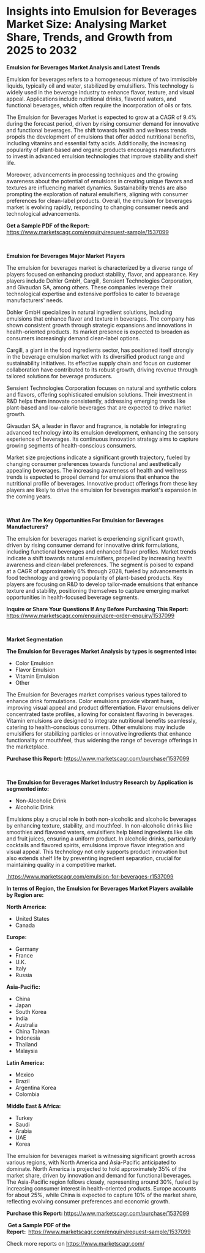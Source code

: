<p><h1>Insights into Emulsion for Beverages Market Size: Analysing Market Share, Trends, and Growth from 2025 to 2032</h1></p><p><strong>Emulsion for Beverages Market Analysis and Latest Trends</strong></p>
<p><p>Emulsion for beverages refers to a homogeneous mixture of two immiscible liquids, typically oil and water, stabilized by emulsifiers. This technology is widely used in the beverage industry to enhance flavor, texture, and visual appeal. Applications include nutritional drinks, flavored waters, and functional beverages, which often require the incorporation of oils or fats.</p><p>The Emulsion for Beverages Market is expected to grow at a CAGR of 9.4% during the forecast period, driven by rising consumer demand for innovative and functional beverages. The shift towards health and wellness trends propels the development of emulsions that offer added nutritional benefits, including vitamins and essential fatty acids. Additionally, the increasing popularity of plant-based and organic products encourages manufacturers to invest in advanced emulsion technologies that improve stability and shelf life.</p><p>Moreover, advancements in processing techniques and the growing awareness about the potential of emulsions in creating unique flavors and textures are influencing market dynamics. Sustainability trends are also prompting the exploration of natural emulsifiers, aligning with consumer preferences for clean-label products. Overall, the emulsion for beverages market is evolving rapidly, responding to changing consumer needs and technological advancements.</p></p>
<p><strong>Get a Sample PDF of the Report:&nbsp;</strong> <a href="https://www.marketscagr.com/enquiry/request-sample/1537099?utm_campaign=2487&utm_medium=2&utm_source=Github&utm_content=ia&utm_term=15022025&utm_id=emulsion-for-beverages">https://www.marketscagr.com/enquiry/request-sample/1537099</a></p>
<p>&nbsp;</p>
<p><strong>Emulsion for Beverages Major Market Players</strong></p>
<p><p>The emulsion for beverages market is characterized by a diverse range of players focused on enhancing product stability, flavor, and appearance. Key players include Dohler GmbH, Cargill, Sensient Technologies Corporation, and Givaudan SA, among others. These companies leverage their technological expertise and extensive portfolios to cater to beverage manufacturers' needs.</p><p>Dohler GmbH specializes in natural ingredient solutions, including emulsions that enhance flavor and texture in beverages. The company has shown consistent growth through strategic expansions and innovations in health-oriented products. Its market presence is expected to broaden as consumers increasingly demand clean-label options.</p><p>Cargill, a giant in the food ingredients sector, has positioned itself strongly in the beverage emulsion market with its diversified product range and sustainability initiatives. Its effective supply chain and focus on customer collaboration have contributed to its robust growth, driving revenue through tailored solutions for beverage producers.</p><p>Sensient Technologies Corporation focuses on natural and synthetic colors and flavors, offering sophisticated emulsion solutions. Their investment in R&D helps them innovate consistently, addressing emerging trends like plant-based and low-calorie beverages that are expected to drive market growth.</p><p>Givaudan SA, a leader in flavor and fragrance, is notable for integrating advanced technology into its emulsion development, enhancing the sensory experience of beverages. Its continuous innovation strategy aims to capture growing segments of health-conscious consumers.</p><p>Market size projections indicate a significant growth trajectory, fueled by changing consumer preferences towards functional and aesthetically appealing beverages. The increasing awareness of health and wellness trends is expected to propel demand for emulsions that enhance the nutritional profile of beverages. Innovative product offerings from these key players are likely to drive the emulsion for beverages market's expansion in the coming years.</p></p>
<p>&nbsp;</p>
<p><strong>What Are The Key Opportunities For Emulsion for Beverages Manufacturers?</strong></p>
<p><p>The emulsion for beverages market is experiencing significant growth, driven by rising consumer demand for innovative drink formulations, including functional beverages and enhanced flavor profiles. Market trends indicate a shift towards natural emulsifiers, propelled by increasing health awareness and clean-label preferences. The segment is poised to expand at a CAGR of approximately 6% through 2028, fueled by advancements in food technology and growing popularity of plant-based products. Key players are focusing on R&D to develop tailor-made emulsions that enhance texture and stability, positioning themselves to capture emerging market opportunities in health-focused beverage segments.</p></p>
<p><strong>Inquire or Share Your Questions If Any Before Purchasing This Report:</strong> <a href="https://www.marketscagr.com/enquiry/pre-order-enquiry/1537099?utm_campaign=2487&utm_medium=2&utm_source=Github&utm_content=ia&utm_term=15022025&utm_id=emulsion-for-beverages">https://www.marketscagr.com/enquiry/pre-order-enquiry/1537099</a></p>
<p>&nbsp;</p>
<p><strong>Market Segmentation</strong></p>
<p><strong>The Emulsion for Beverages Market Analysis by types is segmented into:</strong></p>
<p><ul><li>Color Emulsion</li><li>Flavor Emulsion</li><li>Vitamin Emulsion</li><li>Other</li></ul></p>
<p><p>The Emulsion for Beverages market comprises various types tailored to enhance drink formulations. Color emulsions provide vibrant hues, improving visual appeal and product differentiation. Flavor emulsions deliver concentrated taste profiles, allowing for consistent flavoring in beverages. Vitamin emulsions are designed to integrate nutritional benefits seamlessly, catering to health-conscious consumers. Other emulsions may include emulsifiers for stabilizing particles or innovative ingredients that enhance functionality or mouthfeel, thus widening the range of beverage offerings in the marketplace.</p></p>
<p><strong>Purchase this Report:&nbsp;</strong><a href="https://www.marketscagr.com/purchase/1537099?utm_campaign=2487&utm_medium=2&utm_source=Github&utm_content=ia&utm_term=15022025&utm_id=emulsion-for-beverages">https://www.marketscagr.com/purchase/1537099</a></p>
<p>&nbsp;</p>
<p><strong>The Emulsion for Beverages Market Industry Research by Application is segmented into:</strong></p>
<p><ul><li>Non-Alcoholic Drink</li><li>Alcoholic Drink</li></ul></p>
<p><p>Emulsions play a crucial role in both non-alcoholic and alcoholic beverages by enhancing texture, stability, and mouthfeel. In non-alcoholic drinks like smoothies and flavored waters, emulsifiers help blend ingredients like oils and fruit juices, ensuring a uniform product. In alcoholic drinks, particularly cocktails and flavored spirits, emulsions improve flavor integration and visual appeal. This technology not only supports product innovation but also extends shelf life by preventing ingredient separation, crucial for maintaining quality in a competitive market.</p></p>
<p><a href="https://www.marketscagr.com/emulsion-for-beverages-r1537099?utm_campaign=2487&utm_medium=2&utm_source=Github&utm_content=ia&utm_term=15022025&utm_id=emulsion-for-beverages">&nbsp;https://www.marketscagr.com/emulsion-for-beverages-r1537099</a></p>
<p><strong>In terms of Region, the Emulsion for Beverages Market Players available by Region are:</strong></p>
<p>
    <p> <strong> North America: </strong>
        <ul>
            <li>United States</li>
            <li>Canada</li>
        </ul>
        </p> 
    <p> <strong> Europe: </strong>
        <ul>
            <li>Germany</li>
            <li>France</li>
            <li>U.K.</li>
            <li>Italy</li>
            <li>Russia</li>
        </ul>
        </p> 
    <p> <strong> Asia-Pacific: </strong>
        <ul>
            <li>China</li>
            <li>Japan</li>
            <li>South Korea</li>
            <li>India</li>
            <li>Australia</li>
            <li>China Taiwan</li>
            <li>Indonesia</li>
            <li>Thailand</li>
            <li>Malaysia</li>
        </ul>
        </p> 
    <p> <strong> Latin America: </strong>
        <ul>
            <li>Mexico</li>
            <li>Brazil</li>
            <li>Argentina Korea</li>
            <li>Colombia</li>
        </ul>
        </p> 
    <p> <strong> Middle East & Africa: </strong>
        <ul>
            <li>Turkey</li>
            <li>Saudi</li>
            <li>Arabia</li>
            <li>UAE</li>
            <li>Korea</li>
        </ul>
    </p>
    </p>
<p><p>The emulsion for beverages market is witnessing significant growth across various regions, with North America and Asia-Pacific anticipated to dominate. North America is projected to hold approximately 35% of the market share, driven by innovation and demand for functional beverages. The Asia-Pacific region follows closely, representing around 30%, fueled by increasing consumer interest in health-oriented products. Europe accounts for about 25%, while China is expected to capture 10% of the market share, reflecting evolving consumer preferences and economic growth.</p></p>
<p><strong>Purchase this Report: </strong><a href="https://www.marketscagr.com/purchase/1537099?utm_campaign=2487&utm_medium=2&utm_source=Github&utm_content=ia&utm_term=15022025&utm_id=emulsion-for-beverages">https://www.marketscagr.com/purchase/1537099</a></p>
<p>&nbsp;<strong>Get a Sample PDF of the Report:&nbsp;&nbsp;</strong><a href="https://www.marketscagr.com/enquiry/request-sample/1537099?utm_campaign=2487&utm_medium=2&utm_source=Github&utm_content=ia&utm_term=15022025&utm_id=emulsion-for-beverages">https://www.marketscagr.com/enquiry/request-sample/1537099</a></p>
<p><strong></strong></p>
<p>Check more reports on <a href="https://www.marketscagr.com/?utm_campaign=2487&utm_medium=2&utm_source=Github&utm_content=ia&utm_term=15022025&utm_id=emulsion-for-beverages">https://www.marketscagr.com/</a></p>